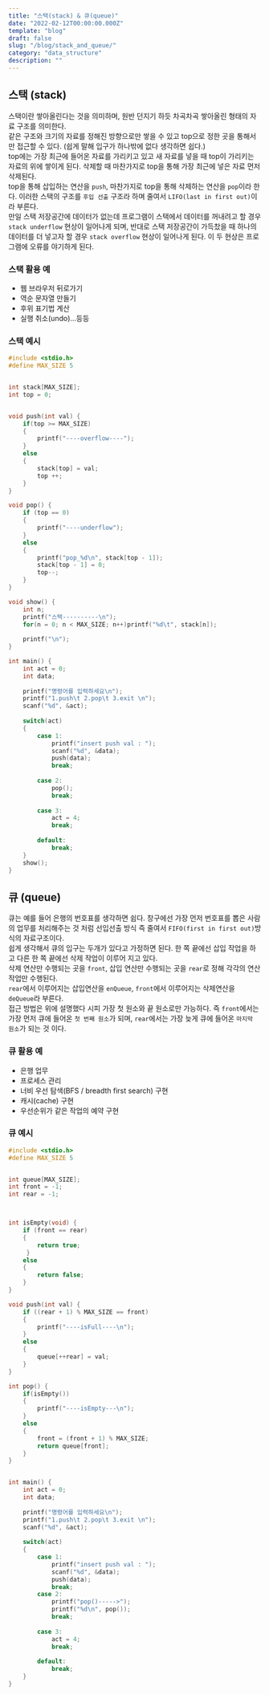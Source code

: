 ```yaml
---
title: "스택(stack) & 큐(queue)"
date: "2022-02-12T00:00:00.000Z"
template: "blog"
draft: false
slug: "/blog/stack_and_queue/"
category: "data_structure"
description: ""
---
```


## 스택 (stack)
스택이란 쌓아올린다는 것을 의미하며, 원반 던지기 하듯 차곡차곡 쌓아올린 형태의 자료 구조를 의미한다.   
같은 구조와 크기의 자료를 정해진 방향으로만 쌓을 수 있고 top으로 정한 곳을 통해서만 접근할 수 있다. (쉽게 말해 입구가 하나밖에 없다 생각하면 쉽다.)   
top에는 가장 최근에 들어온 자료를 가리키고 있고 새 자료를 넣을 때 top이 가리키는 자료의 위에 쌓이게 된다. 삭제할 때 마찬가지로 top을 통해 가장 최근에 넣은 자료 먼저 삭제된다.   
top을 통해 삽입하는 연산을 `push`, 마찬가지로 top을 통해 삭제하는 연산을 `pop`이라 한다. 이러한 스택의 구조를 `후입 선출` 구조라 하며 줄여서 `LIFO(last in first out)`이라 부른다.   
만일 스택 저장공간에 데이터가 없는데 프로그램이 스택에서 데이터를 꺼내려고 할 경우 `stack underflow` 현상이 일어나게 되며, 반대로 스택 저장공간이 가득찼을 때 하나의 데이터를 더 넣고자 할 경우 `stack overflow` 현상이 일어나게 된다. 이 두 현상은 프로그램에 오류를 야기하게 된다.

### 스택 활용 예
* 웹 브라우저 뒤로가기
* 역순 문자열 만들기
* 후위 표기법 계산
* 실행 취소(undo)...등등

### 스택 예시
```c++
#include <stdio.h>
#define MAX_SIZE 5


int stack[MAX_SIZE];
int top = 0;


void push(int val) {
	if(top >= MAX_SIZE)
	{
		printf("----overflow----");
	}
	else
	{
		stack[top] = val;
		top ++;
	}
}

void pop() {
	if (top == 0)
	{
		printf("----underflow");
	}
	else
	{
		printf("pop_%d\n", stack[top - 1]);
		stack[top - 1] = 0;
		top--;
	}
}

void show() {
	int n;
	printf("스택----------\n");
	for(n = 0; n < MAX_SIZE; n++)printf("%d\t", stack[n]);
	
	printf("\n");
}

int main() {
	int act = 0;
	int data;
	
	printf("명령어를 입력하세요\n");
	printf("1.push\t 2.pop\t 3.exit \n");
	scanf("%d", &act);
	
	switch(act)
	{
		case 1:
			printf("insert push val : ");
			scanf("%d", &data);
			push(data);
			break;
		
		case 2:
			pop();
			break;
			
		case 3:
			act = 4;
			break;
			
		default:
			break;
	}
	show();
}
```

## 큐 (queue)
큐는 예를 들어 은행의 번호표를 생각하면 쉽다. 창구에선 가장 먼저 번호표를 뽑은 사람의 업무를 처리해주는 것 처럼 선입선출 방식 즉 줄여서 `FIFO(first in first out)`방식의 자료구조이다.   
쉽게 생각해서 큐의 입구는 두개가 있다고 가정하면 된다. 한 쪽 끝에선 삽입 작업을 하고 다른 한 쪽 끝에선 삭제 작업이 이루어 지고 있다.   
삭제 연산만 수행되는 곳을 `front`, 삽입 연산만 수행되는 곳을 `rear`로 정해 각각의 연산작업만 수행된다.   
`rear`에서 이루어지는 삽입연산을 `enQueue`, `front`에서 이루어지는 삭제연산을 `deQueue`라 부른다.   
접근 방법은 위에 설명했다 시피 가장 첫 원소와 끝 원소로만 가능하다. 즉 `front`에서는 가장 먼저 큐에 들어온 `첫 번째 원소`가 되며, `rear`에서는 가장 늦게 큐에 들어온 `마지막 원소`가 되는 것 이다.

### 큐 활용 예
* 은행 업무
* 프로세스 관리
* 너비 우선 탐색(BFS / breadth first search) 구현
* 캐시(cache) 구현
* 우선순위가 같은 작업의 예약 구현

### 큐 예시
```c++
#include <stdio.h>
#define MAX_SIZE 5


int queue[MAX_SIZE];
int front = -1;
int rear = -1;



int isEmpty(void) {
	if (front == rear)
	{
		return true;	
	 } 
	else
	{
		return false;
	}
}

void push(int val) {
	if ((rear + 1) % MAX_SIZE == front)
	{
		printf("----isFull----\n");
	}
	else
	{
		queue[++rear] = val;
	}
}

int pop() {
	if(isEmpty())
	{
		printf("----isEmpty---\n");
	}
	else
	{
		front = (front + 1) % MAX_SIZE;
		return queue[front];
	}
}


int main() {
	int act = 0;
	int data;
	
	printf("명령어를 입력하세요\n");
	printf("1.push\t 2.pop\t 3.exit \n");
	scanf("%d", &act);
	
	switch(act)
	{
		case 1:
			printf("insert push val : ");
			scanf("%d", &data);
			push(data);
			break;
		case 2:
			printf("pop()----->");
			printf("%d\n", pop());
			break;
			
		case 3:
			act = 4;
			break;
			
		default:
			break;
	}
}
```